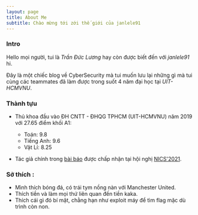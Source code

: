 ```yaml
---
layout: page
title: About Me
subtitle: Chào mừng tới zới thế giới của janlele91
---
```


### Intro

Hello mọi người, tui là *Trần Đức Lương* hay còn được biết đến với *janlele91* hi.

Đây là một chiếc blog về CyberSecurity mà tui muốn lưu lại những gì mà tui cùng các teammates đã làm được trong suốt 4 năm đại học tại *UIT-HCMVNU*. 

### Thành tựu

- Thủ khoa đầu vào ĐH CNTT - ĐHQG TPHCM (UIT-HCMVNU) năm 2019 với 27.65 điểm khối A1:
  - Toán: 9.8
  - Tiếng Anh: 9.6
  - Vật Lí: 8.25

- Tác giả chính trong [bài báo](https://ieeexplore.ieee.org/document/9701450?fbclid=IwAR0N6v_RzWSvDOdojyE2Bt-tgbcXemgiTRcmKe_coFUMurWRKn49qwBLDzM) được chấp nhận tại hội nghị [NICS'2021](http://nafosted-nics.org/).


### Sở thích :

- Mình thích bóng đá, có trái tym nồng nàn với Manchester United.
- Thích tiền và làm mọi thứ liên quan đến tiền kaka.
- Thích cái gì đó bí mật, chằng hạn như exploit máy để tìm flag mặc dù trình còn non.